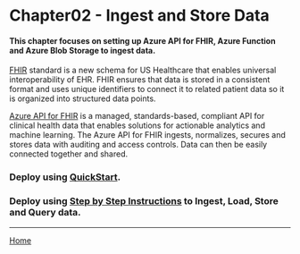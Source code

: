 # Chapter02 - Ingest and Store Data

#### This chapter focuses on setting up Azure API for FHIR, Azure Function and Azure Blob Storage to ingest data.

[FHIR](https://hl7.org/fhir/) standard is a new schema for US Healthcare that enables universal interoperability of EHR. FHIR ensures that data is stored in a consistent format and uses unique identifiers to connect it to related patient data so it is organized into structured data points.

[Azure API for FHIR](https://docs.microsoft.com/en-us/azure/healthcare-apis/) is a managed, standards-based, compliant API for clinical health data that enables solutions for actionable analytics and machine learning.
The Azure API for FHIR ingests, normalizes, secures and stores data with auditing and access controls. Data can then be easily connected together and shared.

### Deploy using [QuickStart](https://docs.microsoft.com/en-us/azure/healthcare-apis/fhir-paas-portal-quickstart).

### Deploy using [Step by Step Instructions](https://github.com/microsoft/OpenHack-FHIR/tree/main/Challenge01-AzureAPIforFHIR) to Ingest, Load, Store and Query data.

***

[Home](https://github.com/cyberuna/AI-Starter-Kit-OnFHIR)
